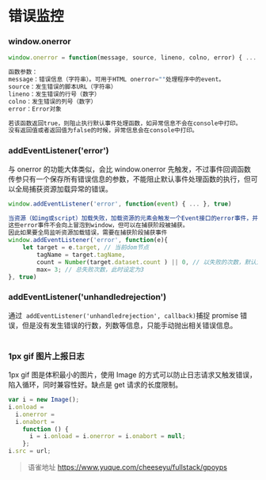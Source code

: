 # 错误监控
### window.onerror

```javascript
window.onerror = function(message, source, lineno, colno, error) { ... }

函数参数：
message：错误信息（字符串）。可用于HTML onerror=""处理程序中的event。
source：发生错误的脚本URL（字符串）
lineno：发生错误的行号（数字）
colno：发生错误的列号（数字）
error：Error对象

若该函数返回true，则阻止执行默认事件处理函数，如异常信息不会在console中打印。
没有返回值或者返回值为false的时候，异常信息会在console中打印。
```

### addEventListener('error')

与 onerror 的功能大体类似，会比 window.onerror 先触发，不过事件回调函数传参只有一个保存所有错误信息的参数，不能阻止默认事件处理函数的执行，但可以全局捕获资源加载异常的错误。

```javascript
window.addEventListener('error', function(event) { ... }, true)

当资源（如img或script）加载失败，加载资源的元素会触发一个Event接口的error事件，并执行该元素上的onerror()处理函数。
这些error事件不会向上冒泡到window，但可以在捕获阶段被捕获。
因此如果要全局监听资源加载错误，需要在捕获阶段捕获事件
window.addEventListener('error', function(e){
    let target = e.target, // 当前dom节点
        tagName = target.tagName,
        count = Number(target.dataset.count ) || 0, // 以失败的次数，默认为0
        max= 3; // 总失败次数，此时设定为3
}, true)
```

### addEventListener('unhandledrejection')

通过  `addEventListener('unhandledrejection', callback)`捕捉 promise 错误，但是没有发生错误的行数，列数等信息，只能手动抛出相关错误信息。  
​

### 1px gif 图片上报日志

1px gif 图是体积最小的图片，使用 Image 的方式可以防止日志请求又触发错误，陷入循环，同时兼容性好。缺点是 get 请求的长度限制。

```javascript
var i = new Image();
i.onload =
  i.onerror =
  i.onabort =
    function () {
      i = i.onload = i.onerror = i.onabort = null;
    };
i.src = url;
```
  
  
> 语雀地址 https://www.yuque.com/cheeseyu/fullstack/gpoyps